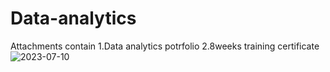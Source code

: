 # Data-analytics
Attachments contain
1.Data analytics potrfolio
2.8weeks training certificate
![2023-07-10](https://github.com/RajveerAlive/Data-analytics/assets/139112200/715179a9-01e9-430d-a6d4-e1160043557c)
